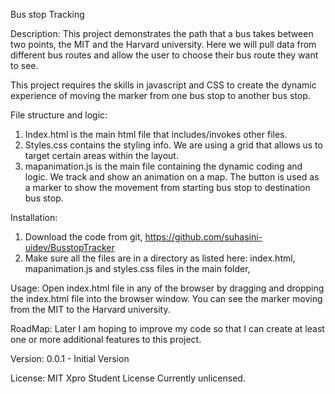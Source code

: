 Bus stop Tracking

Description:
This  project demonstrates the path that a bus takes between two points, the MIT and the Harvard university. Here we will pull data from different bus routes and allow the user to choose their bus route they want to see.  

This project requires the skills in javascript and CSS to create the dynamic experience of moving the marker from one bus stop to another bus stop.  

File structure and logic:
1. Index.html is the main html file that includes/invokes other files.
2. Styles.css contains the styling info. We are using a grid that allows us to target certain areas within the layout.
3. mapanimation.js is the main file containing the dynamic coding and logic.  We track and show an animation on a map.  The button is used as a marker to show the movement from starting bus stop to destination bus stop. 

Installation:
1. Download the code from git, https://github.com/suhasini-uidev/BusstopTracker
2. Make sure all the files are in a directory as listed here:
index.html, mapanimation.js and styles.css files in the main folder, <Busstoptracker>

Usage:
Open index.html file in any of the browser by dragging and dropping the index.html file into the browser window. You can see the marker moving from the MIT to the Harvard university.

RoadMap:
Later I am hoping to improve my code so that I can create at least one or more  additional features  to this project.

Version:
0.0.1 - Initial Version

License:
MIT Xpro Student License
Currently unlicensed.
